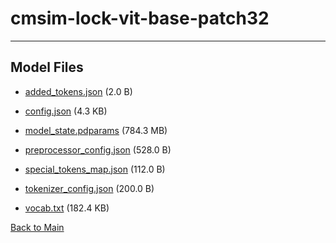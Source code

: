 
# cmsim-lock-vit-base-patch32
---



## Model Files

- [added_tokens.json](https://paddlenlp.bj.bcebos.com/models/community/PaddlePaddle/cmsim-lock-vit-base-patch32/added_tokens.json) (2.0 B)

- [config.json](https://paddlenlp.bj.bcebos.com/models/community/PaddlePaddle/cmsim-lock-vit-base-patch32/config.json) (4.3 KB)

- [model_state.pdparams](https://paddlenlp.bj.bcebos.com/models/community/PaddlePaddle/cmsim-lock-vit-base-patch32/model_state.pdparams) (784.3 MB)

- [preprocessor_config.json](https://paddlenlp.bj.bcebos.com/models/community/PaddlePaddle/cmsim-lock-vit-base-patch32/preprocessor_config.json) (528.0 B)

- [special_tokens_map.json](https://paddlenlp.bj.bcebos.com/models/community/PaddlePaddle/cmsim-lock-vit-base-patch32/special_tokens_map.json) (112.0 B)

- [tokenizer_config.json](https://paddlenlp.bj.bcebos.com/models/community/PaddlePaddle/cmsim-lock-vit-base-patch32/tokenizer_config.json) (200.0 B)

- [vocab.txt](https://paddlenlp.bj.bcebos.com/models/community/PaddlePaddle/cmsim-lock-vit-base-patch32/vocab.txt) (182.4 KB)


[Back to Main](../../)